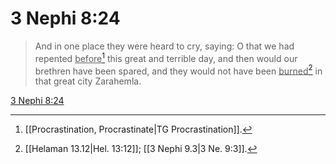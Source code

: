 # 3 Nephi 8:24

> And in one place they were heard to cry, saying: O that we had repented <u>before</u>[^a] this great and terrible day, and then would our brethren have been spared, and they would not have been <u>burned</u>[^b] in that great city Zarahemla.

[3 Nephi 8:24](https://www.churchofjesuschrist.org/study/scriptures/bofm/3-ne/8?lang=eng&id=p24#p24)


[^a]: [[Procrastination, Procrastinate|TG Procrastination]].  
[^b]: [[Helaman 13.12|Hel. 13:12]]; [[3 Nephi 9.3|3 Ne. 9:3]].  
